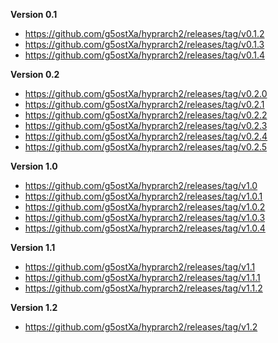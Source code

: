 **Version 0.1**
- https://github.com/g5ostXa/hyprarch2/releases/tag/v0.1.2
- https://github.com/g5ostXa/hyprarch2/releases/tag/v0.1.3
- https://github.com/g5ostXa/hyprarch2/releases/tag/v0.1.4

**Version 0.2**
- https://github.com/g5ostXa/hyprarch2/releases/tag/v0.2.0
- https://github.com/g5ostXa/hyprarch2/releases/tag/v0.2.1
- https://github.com/g5ostXa/hyprarch2/releases/tag/v0.2.2
- https://github.com/g5ostXa/hyprarch2/releases/tag/v0.2.3
- https://github.com/g5ostXa/hyprarch2/releases/tag/v0.2.4
- https://github.com/g5ostXa/hyprarch2/releases/tag/v0.2.5

**Version 1.0**
- https://github.com/g5ostXa/hyprarch2/releases/tag/v1.0
- https://github.com/g5ostXa/hyprarch2/releases/tag/v1.0.1
- https://github.com/g5ostXa/hyprarch2/releases/tag/v1.0.2
- https://github.com/g5ostXa/hyprarch2/releases/tag/v1.0.3
- https://github.com/g5ostXa/hyprarch2/releases/tag/v1.0.4

**Version 1.1**
- https://github.com/g5ostXa/hyprarch2/releases/tag/v1.1
- https://github.com/g5ostXa/hyprarch2/releases/tag/v1.1.1
- https://github.com/g5ostXa/hyprarch2/releases/tag/v1.1.2

**Version 1.2**
- https://github.com/g5ostXa/hyprarch2/releases/tag/v1.2
